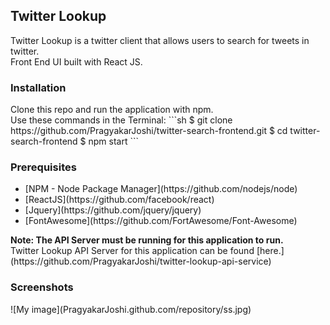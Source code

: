 <h2>Twitter Lookup</h2>
<p>Twitter Lookup is a twitter client that allows users to search for tweets in twitter. 
<br>
Front End UI built with React JS.</p>
<h3>Installation</h3>
Clone this repo and run the application with npm. 
<br>
Use these commands in the Terminal:
```sh
$ git clone https://github.com/PragyakarJoshi/twitter-search-frontend.git
$ cd twitter-search-frontend
$ npm start
```
<h3>Prerequisites</h3>
<ul>
 <li>[NPM - Node Package Manager](https://github.com/nodejs/node)</li>
 <li>[ReactJS](https://github.com/facebook/react)</li> 
 <li>[Jquery](https://github.com/jquery/jquery)</li>
 <li>[FontAwesome](https://github.com/FortAwesome/Font-Awesome)</li>
</ul>
<b>Note: The API Server must be running for this application to run.</b>
<br>
Twitter Lookup API Server for this application can be found [here.](https://github.com/PragyakarJoshi/twitter-lookup-api-service)
<h3>Screenshots</h3>
![My image](PragyakarJoshi.github.com/repository/ss.jpg)
